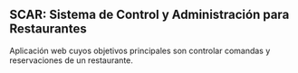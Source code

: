 ## SCAR: Sistema de Control y Administración para Restaurantes

Aplicación web cuyos objetivos principales son controlar comandas y reservaciones de un restaurante.